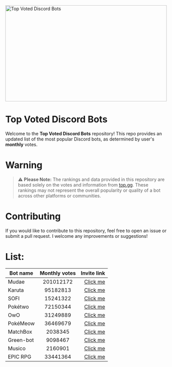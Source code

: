 <img src="https://miro.medium.com/v2/resize:fit:1400/0*HZPDFAVijYC-uNJ6.png" alt="Top Voted Discord Bots" height="300" width="100%">

# Top Voted Discord Bots

Welcome to the **Top Voted Discord Bots** repository! This repo provides an updated list of the most popular Discord bots, as determined by user's **monthly** votes.

# Warning
> ⚠️ **Please Note:** The rankings and data provided in this repository are based solely on the votes and information from [top.gg](https://top.gg/). These rankings may not represent the overall popularity or quality of a bot across other platforms or communities.

# Contributing

If you would like to contribute to this repository, feel free to open an issue or submit a pull request. I welcome any improvements or suggestions!

# List:



| Bot name        | Monthly votes           | Invite link  |
| ------------- |:-------------:| -----:|
| Mudae      | 201012172 | [Click me](https://discord.com/api/oauth2/authorize?client_id=432610292342587392&permissions=537159744&scope=applications.commands%20bot) |
| Karuta      | 95182813 | [Click me](https://discordapp.com/oauth2/authorize?client_id=646937666251915264&permissions=379969&scope=bot) |
| SOFI      | 15241322 | [Click me](https://discord.com/api/oauth2/authorize?client_id=853629533855809596&scope=bot+applications.commands&permissions=515396455521) |
| Pokétwo      | 72150344 | [Click me](https://discord.com/oauth2/authorize?client_id=716390085896962058&scope=bot%20applications.commands&permissions=388168) |
| OwO      | 31249889 | [Click me](https://discordapp.com/oauth2/authorize?client_id=408785106942164992&permissions=1074120776&scope=bot) |
| PokéMeow      | 36469679 | [Click me](https://discord.com/oauth2/authorize?client_id=664508672713424926&scope=bot%20applications.commands&permissions=388168) |
| MatchBox      | 2038345 | [Click me](https://discord.com/oauth2/authorize?client_id=1145363441524166758&permissions=20204552&scope=bot%20applications.commands) |
| Green-bot      | 9098467 | [Click me](https://discord.com/oauth2/authorize?client_id=783708073390112830&scope=bot+applications.commands&permissions=4331695368) |
| Musico      | 2160901 | [Click me](https://discord.com/api/oauth2/authorize?client_id=810540985032900648&permissions=2150754416&scope=bot) |
| EPIC RPG      | 33441364 | [Click me](https://discord.com/api/oauth2/authorize?client_id=555955826880413696&permissions=378944&scope=bot%20applications.commands) |
